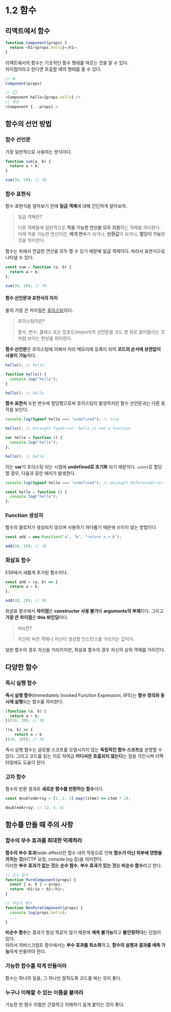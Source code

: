 # 1.2 함수

## 리액트에서 함수

```typescript
function Component(props) {
  return <h1>{props.hello}</h1>;
}
```

리액트에서의 함수는 기초적인 함수 형태를 따르는 것을 알 수 있다.
</br>
차이점이라고 한다면 호출할 때의 형태를 들 수 있다.

```typescript
// ❌
Component(props)

// ⭕️
<Component hello={props.hello} />
// 혹은
<Component {...props} >
```

## 함수의 선언 방법

### 함수 선언문

가장 일반적으로 사용하는 방식이다.

```typescript
function sum(a, b) {
  return a + b;
}

sum(10, 20); // 30
```

### 함수 표현식

함수 표현식을 알아보기 전에 **일급 객체**에 대해 간단하게 알아보자.

> 일급 객체란?
>
> 다른 객체들에 일반적으로 **적용 가능한 연산을 모두 지원**하는 객체를 의미한다.
> </br>
> 이때 적용 가능한 연산이란, **매개 변수**가 되거나, **반환값**이 되거나, **할당이 가능**한 것을 의미한다.

함수는 위에서 언급한 연산을 모두 할 수 있기 때문에 일급 객체이다. 따라서 표현식으로 나타낼 수 있다.

```typescript
const sum = function (a, b) {
  return a + b;
};

sum(10, 20); // 30
```

#### 함수 선언문과 표현식의 차이

둘의 가장 큰 차이점은 [호이스팅](https://developer.mozilla.org/ko/docs/Glossary/Hoisting)이다.

> 호이스팅이란?
>
> 함수, 변수, 클래스 또는 임포트(import)의 선언문을 코드 맨 위로 끌어올리는 것처럼 보이는 현상을 의미한다.

**함수 선언문**은 호이스팅에 의해서 미리 메모리에 등록이 되어 **코드의 순서에 상관없이 사용이 가능**하다.

```typescript
hello(); // hello

function hello() {
  console.log("hello");
}

hello(); // hello
```

**함수 표현식** 또한 변수에 할당함으로써 호이스팅이 발생하지만 함수 선언문과는 다른 동작을 보인다.

```typescript
console.log(typeof hello === "undefined"); // true

hello(); // Uncaught TypeError: hello is not a function

var hello = function () {
  console.log("hello");
};

hello(); // hello
```

이는 **var**가 호이스팅 되는 시점에 **undefined로 초기화** 되기 때문이다. `const`로 할당할 경우, 다음과 같은 에러가 발생한다.

```typescript
console.log(typeof hello === "undefined"); // Uncaught ReferenceError: hello is not defined

const hello = function () {
  console.log("hello");
};
```

### Function 생성자

함수의 클로저가 생성되지 않으며 사용하기 까다롭기 때문에 쓰이지 않는 방법이다.

```typescript
const add = new Function("a", "b", "return a + b");

add(10, 20); // 30
```

### 화살표 함수

ES6에서 새롭게 추가된 함수이다.

```typescript
const add = (a, b) => {
  return a + b;
};

add(10, 20); // 30
```

화살표 함수에서 **차이점**은 **constructor 사용 불가**와 **arguments의 부재**이다. 그리고 **가장 큰 차이점**은 **this 바인딩**이다.

> this란?
>
> 자신이 속한 객체나 자신이 생성할 인스턴스를 가리키는 값이다.

일반 함수의 경우 자신을 가리키지만, 화살표 함수의 경우 자신의 상위 객체를 가리킨다.

## 다양한 함수

### 즉시 실행 함수

**즉시 실행 함수**(Immediately Invoked Function Expression, IIFE)는 **함수 정의와 동시에 실행**되는 함수를 의미한다.

```typescript
(function (a, b) {
  return a + b;
})(10, 20); // 30

((a, b) => {
    return a + b
}(10, 20)); // 30
```

즉시 실행 함수는 글로벌 스코프를 오염시키지 않는 **독립적인 함수 스코프**를 운영할 수 있다. 그리고 코드를 읽는 이로 하여금 **어디서든 호출되지 않는다**는 점을 각인시켜 리팩터링에도 도움이 된다.

### 고차 함수

함수의 반환 결과로 **새로운 함수를 반환하는 함수**이다.

```typescript
const doubledArray = [1, 2, 3].map((itme) => item * 2);

doubledArray; // [2, 4, 6]
```

## 함수를 만들 때 주의 사항

### 함수의 부수 효과를 최대한 억제하라

**함수의 부수 효과**(side-effect)란 함수 내의 작동으로 인해 **함수가 아닌 외부에 영향을 끼치는 것**(HTTP 요청, console.log 등)을 의미한다.
</br>
이러한 **부수 효과가 없는 것**을 **순수 함수**, **부수 효과가 있는 것**을 **비순수 함수**라고 한다.

```typescript
// 순수 함수
function PureComponent(props) {
  const { a, b } = props;
  return <h1>{a + b}</h1>;
}

// 비순수 함수
function NonPureComponent(props) {
  console.log(props.hello);
  ...
}
```

**비순수 함수**는 결과가 항상 똑같지 않기 때문에 **예측 불가능**하고 **불안정하다**는 단점이 있다.
</br>
따라서 자바스크립트 함수에서는 **부수 효과를 최소화**하고, **함수의 실행과 결과를 예측 가능**하게 만들어야 한다.

### 가능한 함수를 작게 만들어라

함수는 하나의 일을, 그 하나만 잘하도록 코드를 짜는 것이 좋다.

### 누구나 이해할 수 있는 이름을 붙여라

가능한 한 함수 이름은 간결하고 이해하기 쉽게 붙이는 것이 좋다.
